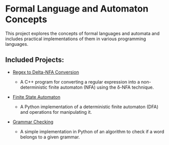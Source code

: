# Formal Language and Automaton Concepts

This project explores the concepts of formal languages and automata and includes practical implementations of them in various programming languages.

## Included Projects:
  
- [Regex to Delta-NFA Conversion](https://github.com/calcuttarain/conversion-regex-to-delta-nfa)
  - A C++ program for converting a regular expression into a non-deterministic finite automaton (NFA) using the δ-NFA technique.

- [Finite State Automaton](https://github.com/calcuttarain/finite-state-automaton)
  - A Python implementation of a deterministic finite automaton (DFA) and operations for manipulating it.

- [Grammar Checking](https://github.com/calcuttarain/verificare-cuvant-pentru-o-framatica-LFA)
  - A simple implementation in Python of an algorithm to check if a word belongs to a given grammar.
  
